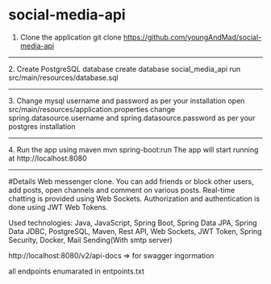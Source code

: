 # social-media-api

1. Clone the application
git clone https://github.com/youngAndMad/social-media-api

<hr>
2. Create PostgreSQL database
create database social_media_api
run src/main/resources/database.sql

<hr>
3. Change mysql username and password as per your installation
open src/main/resources/application.properties
change spring.datasource.username and spring.datasource.password as per your postgres installation

<hr>
4. Run the app using maven
mvn spring-boot:run
The app will start running at http://localhost:8080

<hr>

#Details
Web messenger clone. You can add friends or block other users, add
posts, open channels and comment on various posts. Real-time chatting
is provided using Web Sockets. Authorization and authentication is done using JWT Web Tokens. 

Used technologies: Java, JavaScript, Spring Boot, Spring Data JPA, Spring Data JDBC, PostgreSQL, Maven, Rest API, Web Sockets, JWT
Token, Spring Security, Docker, Mail Sending(With smtp server)

http://localhost:8080/v2/api-docs => for swagger ingormation


all endpoints enumarated in entpoints.txt
